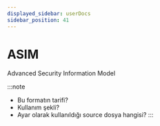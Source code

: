 ```yaml
---
displayed_sidebar: userDocs
sidebar_position: 41
---
```


# ASIM

Advanced Security Information Model

:::note
* Bu formatın tarifi?
* Kullanım şekli?
* Ayar olarak kullanıldığı source dosya hangisi?
:::